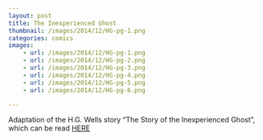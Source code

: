 ```yaml
---
layout: post
title: The Inexperienced Ghost
thumbnail: /images/2014/12/HG-pg-1.png
categories: comics
images:
    - url: /images/2014/12/HG-pg-1.png
    - url: /images/2014/12/HG-pg-2.png
    - url: /images/2014/12/HG-pg-3.png
    - url: /images/2014/12/HG-pg-4.png
    - url: /images/2014/12/HG-pg-5.png
    - url: /images/2014/12/HG-pg-6.png

---
```


<p>Adaptation of the H.G. Wells story &#8220;The Story of the Inexperienced Ghost&#8221;, which can be read <a href="http://www.online-literature.com/wellshg/19/" target="_blank">HERE</a></p>